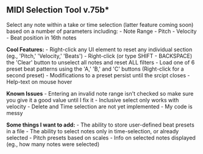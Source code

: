 
## MIDI Selection Tool v.75b*

Select any note within a take or time selection (latter feature coming soon) based on a number of parameters including:
		- Note Range
		- Pitch
		- Velocity 
		- Beat position in 16th notes


**Cool Features:**
		- Right-click any UI element to reset any individual section (eg., 'Pitch,' 'Velocity,' 'Beats')
		- Right-click (or type SHIFT - BACKSPACE) the 'Clear' button to unselect all notes and reset ALL filters
		- Load one of 6 preset beat patterns using the 'A,' 'B,' and 'C' buttons (Right-click for a second preset)
			          - Modifications to a preset persist until the srcipt closes
		- Help-text on mouse hover

**Known Issues**
		- Entering an invalid note range isn't checked so make sure you give it a good value until I fix it
		- Inclusive select only works with velocity
		- Delete and Time selection are not yet implemented
		- My code is messy

**Some things I want to add:**
		- The ability to store user-defined beat presets in a file 
		- The ability to select notes only in time-selection, or already selected
		- Pitch presets based on scales
		- Info on selected notes displayed (eg., how many notes were selected)
